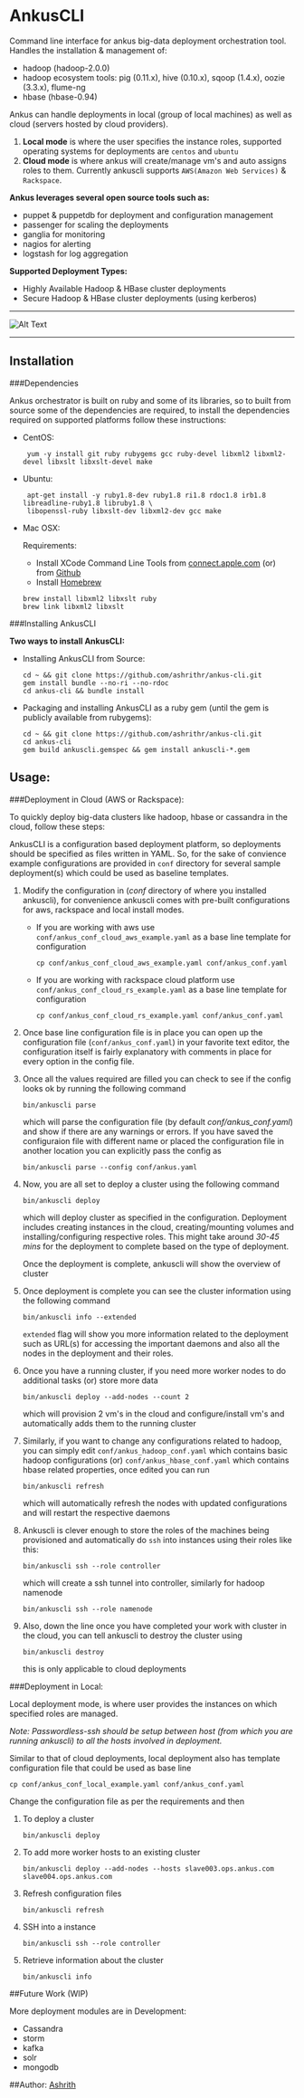 # AnkusCLI

Command line interface for ankus big-data deployment orchestration tool. Handles the installation & management of:

 - hadoop (hadoop-2.0.0)
 - hadoop ecosystem tools: pig (0.11.x), hive (0.10.x), sqoop (1.4.x), oozie (3.3.x), flume-ng
 - hbase (hbase-0.94)

 Ankus can handle deployments in local (group of local machines) as well as cloud (servers hosted by cloud providers).

 1. **Local mode** is where the user specifies the instance roles, supported operating systems for deployments are `centos` and `ubuntu`
 2. **Cloud mode** is where ankus will create/manage vm's and auto assigns roles to them. Currently ankuscli supports `AWS(Amazon Web Services)` & `Rackspace`.

**Ankus leverages several open source tools such as:**

 - puppet & puppetdb for deployment and configuration management
 - passenger for scaling the deployments
 - ganglia for monitoring
 - nagios for alerting
 - logstash for log aggregation

**Supported Deployment Types:**

 - Highly Available Hadoop & HBase cluster deployments
 - Secure Hadoop & HBase cluster deployments (using kerberos)

---

![Alt Text](images/ankus_arch.png)

---

## Installation

###Dependencies

Ankus orchestrator is built on ruby and some of its libraries, so to built from source some of the dependencies are required, to install the dependencies required on supported platforms follow these instructions:

 - CentOS:

   ```shell
    yum -y install git ruby rubygems gcc ruby-devel libxml2 libxml2-devel libxslt libxslt-devel make
   ```

 - Ubuntu:

   ```shell
    apt-get install -y ruby1.8-dev ruby1.8 ri1.8 rdoc1.8 irb1.8 libreadline-ruby1.8 libruby1.8 \
    libopenssl-ruby libxslt-dev libxml2-dev gcc make
   ```

 - Mac OSX:

 	Requirements:

	- Install XCode Command Line Tools from [connect.apple.com](http://connect.apple.com/) (or) from [Github](https://github.com/kennethreitz/osx-gcc-installer/downloads)
	- Install [Homebrew](http://mxcl.github.io/homebrew/)

	```shell
	brew install libxml2 libxslt ruby
	brew link libxml2 libxslt
	```


###Installing AnkusCLI

**Two ways to install AnkusCLI:**

* Installing AnkusCLI from Source:

	```shell
	cd ~ && git clone https://github.com/ashrithr/ankus-cli.git
	gem install bundle --no-ri --no-rdoc
	cd ankus-cli && bundle install
	```
* Packaging and installing AnkusCLI as a ruby gem (until the gem is publicly available from rubygems):

	```shell
	cd ~ && git clone https://github.com/ashrithr/ankus-cli.git
	cd ankus-cli
	gem build ankuscli.gemspec && gem install ankuscli-*.gem
	```

## Usage:

###Deployment in Cloud (AWS or Rackspace):

To quickly deploy big-data clusters like hadoop, hbase or cassandra in the cloud, follow these steps:

AnkusCLI is a configuration based deployment platform, so deployments should be specified as files written in YAML. So, for the sake of convience example configurations are provided in `conf` directory for several sample deployment(s) which could be used as baseline templates.

1. Modify the configuration in (*conf* directory of where you installed ankuscli), for convenience ankuscli comes with pre-built configurations for aws, rackspace and local install modes.
	* If you are working with aws use `conf/ankus_conf_cloud_aws_example.yaml` as a base line template for configuration

		```shell
		cp conf/ankus_conf_cloud_aws_example.yaml conf/ankus_conf.yaml
		```

	* If you are working with rackspace cloud platform use `conf/ankus_conf_cloud_rs_example.yaml` as a base line template for configuration

		```shell
		cp conf/ankus_conf_cloud_rs_example.yaml conf/ankus_conf.yaml
		```

2. Once base line configuration file is in place you can open up the configuration file (`conf/ankus_conf.yaml`) in your favorite text editor, the configuration itself is fairly explanatory with comments in place for every option in the config file.

3. Once all the values required are filled you can check to see if the config looks ok by running the following command

	```shell
	bin/ankuscli parse
	```
	which will parse the configuration file (by default *conf/ankus_conf.yaml*) and show if there are any warnings or errors. If you have saved the configuraion file with different name or placed the configuration file in another location you can explicitly pass the config as

	```shell
	bin/ankuscli parse --config conf/ankus.yaml
	```
4. Now, you are all set to deploy a cluster using the following command

	```
	bin/ankuscli deploy
	```
	which will deploy cluster as specified in the configuration. Deployment includes creating instances in the cloud, creating/mounting volumes and installing/configuring respective roles. This might take around *30-45 mins* for the deployment to complete based on the type of deployment.

	Once the deployment is complete, ankuscli will show the overview of cluster
5. Once deployment is complete you can see the cluster information using the following command

	```
	bin/ankuscli info --extended
	```
	`extended` flag will show you more information related to the deployment such as URL(s) for accessing the important daemons and also all the nodes in the deployment and their roles.
6. Once you have a running cluster, if you need more worker nodes to do additional tasks (or) store more data

	```
	bin/ankuscli deploy --add-nodes --count 2
	```
	which will provision 2 vm's in the cloud and configure/install vm's and automatically adds them to the running cluster
7. Similarly, if you want to change any configurations related to hadoop, you can simply edit `conf/ankus_hadoop_conf.yaml` which contains basic hadoop configurations (or) `conf/ankus_hbase_conf.yaml` which contains hbase related properties, once edited you can run

	```
	bin/ankuscli refresh
	```
	which will automatically refresh the nodes with updated configurations and will restart the respective daemons
8. Ankuscli is clever enough to store the roles of the machines being provisioned and automatically do `ssh` into instances using their roles like this:

	```
	bin/ankuscli ssh --role controller
	```
	which will create a ssh tunnel into controller, similarly for hadoop namenode

	```
	bin/ankuscli ssh --role namenode
	```
9. Also, down the line once you have completed your work with cluster in the cloud, you can tell ankuscli to destroy the cluster using

	```
	bin/ankuscli destroy
	```
	this is only applicable to cloud deployments

###Deployment in Local:

Local deployment mode, is where user provides the instances on which specified roles are managed.

*Note: Passwordless-ssh should be setup between host (from which you are running ankuscli) to all the hosts involved in deployment.*

Similar to that of cloud deployments, local deployment also has template configuration file that could be used as base line

```
cp conf/ankus_conf_local_example.yaml conf/ankus_conf.yaml
```

Change the configuration file as per the requirements and then

1. To deploy a cluster

	```
	bin/ankuscli deploy
	```
2. To add more worker hosts to an existing cluster

	```
	bin/ankuscli deploy --add-nodes --hosts slave003.ops.ankus.com slave004.ops.ankus.com
	```
3. Refresh configuration files

	```
	bin/ankuscli refresh
	```
4. SSH into a instance

	```
	bin/ankuscli ssh --role controller
	```
5. Retrieve information about the cluster
	```
	bin/ankuscli info
	```

##Future Work (WIP)

 More deployment modules are in Development:

 - Cassandra
 - storm
 - kafka
 - solr
 - mongodb

##Author:
[Ashrith](https://github.com/ashrithr)
